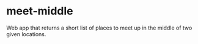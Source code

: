 # meet-middle
Web app that returns a short list of places to meet up in the middle of two given locations.
